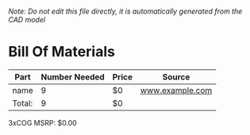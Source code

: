 ###### Note: Do not edit this file directly, it is automatically generated from the CAD model 
# Bill Of Materials 
 |Part|Number Needed|Price|Source| 
 |----|----------|-----|-----|
|name|9|$0|www.example.com|
|Total: |9|$0| |

 3xCOG MSRP: $0.00
